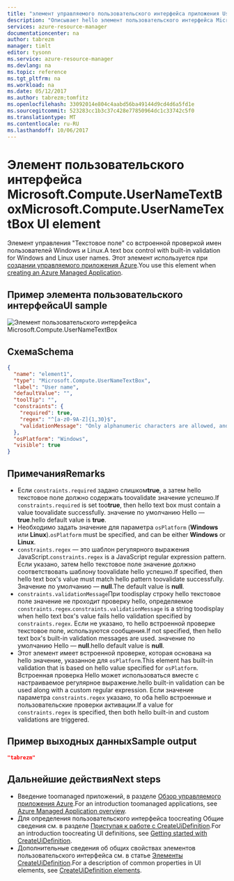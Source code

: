 ```yaml
---
title: "элемент управляемого пользовательского интерфейса приложения UserNameTextBox aaaAzure | Документы Microsoft"
description: "Описывает hello элемент пользовательского интерфейса Microsoft.Compute.UserNameTextBox для управляемых приложений Azure"
services: azure-resource-manager
documentationcenter: na
author: tabrezm
manager: timlt
editor: tysonn
ms.service: azure-resource-manager
ms.devlang: na
ms.topic: reference
ms.tgt_pltfrm: na
ms.workload: na
ms.date: 05/12/2017
ms.author: tabrezm;tomfitz
ms.openlocfilehash: 33092014e804c4aabd56ba49144d9cd4d6a5fd1e
ms.sourcegitcommit: 523283cc1b3c37c428e77850964dc1c33742c5f0
ms.translationtype: MT
ms.contentlocale: ru-RU
ms.lasthandoff: 10/06/2017
---
```

# <a name="microsoftcomputeusernametextbox-ui-element"></a><span data-ttu-id="dfad2-103">Элемент пользовательского интерфейса Microsoft.Compute.UserNameTextBox</span><span class="sxs-lookup"><span data-stu-id="dfad2-103">Microsoft.Compute.UserNameTextBox UI element</span></span>
<span data-ttu-id="dfad2-104">Элемент управления "Текстовое поле" со встроенной проверкой имен пользователей Windows и Linux.</span><span class="sxs-lookup"><span data-stu-id="dfad2-104">A text box control with built-in validation for Windows and Linux user names.</span></span> <span data-ttu-id="dfad2-105">Этот элемент используется при [создании управляемого приложения Azure](managed-application-publishing.md).</span><span class="sxs-lookup"><span data-stu-id="dfad2-105">You use this element when [creating an Azure Managed Application](managed-application-publishing.md).</span></span>

## <a name="ui-sample"></a><span data-ttu-id="dfad2-106">Пример элемента пользовательского интерфейса</span><span class="sxs-lookup"><span data-stu-id="dfad2-106">UI sample</span></span>
![Элемент пользовательского интерфейса Microsoft.Compute.UserNameTextBox](./media/managed-application-elements/microsoft.compute.usernametextbox.png)

## <a name="schema"></a><span data-ttu-id="dfad2-108">Схема</span><span class="sxs-lookup"><span data-stu-id="dfad2-108">Schema</span></span>
```json
{
  "name": "element1",
  "type": "Microsoft.Compute.UserNameTextBox",
  "label": "User name",
  "defaultValue": "",
  "toolTip": "",
  "constraints": {
    "required": true,
    "regex": "^[a-z0-9A-Z]{1,30}$",
    "validationMessage": "Only alphanumeric characters are allowed, and hello value must be 1-30 characters long."
  },
  "osPlatform": "Windows",
  "visible": true
}
```

## <a name="remarks"></a><span data-ttu-id="dfad2-109">Примечания</span><span class="sxs-lookup"><span data-stu-id="dfad2-109">Remarks</span></span>
- <span data-ttu-id="dfad2-110">Если `constraints.required` задано слишком**true**, а затем hello текстовое поле должно содержать toovalidate значение успешно.</span><span class="sxs-lookup"><span data-stu-id="dfad2-110">If `constraints.required` is set too**true**, then hello text box must contain a value toovalidate successfully.</span></span> <span data-ttu-id="dfad2-111">значение по умолчанию Hello — **true**.</span><span class="sxs-lookup"><span data-stu-id="dfad2-111">hello default value is **true**.</span></span>
- <span data-ttu-id="dfad2-112">Необходимо задать значение для параметра `osPlatform` (**Windows** или **Linux**).</span><span class="sxs-lookup"><span data-stu-id="dfad2-112">`osPlatform` must be specified, and can be either **Windows** or **Linux**.</span></span>
- <span data-ttu-id="dfad2-113">`constraints.regex` — это шаблон регулярного выражения JavaScript.</span><span class="sxs-lookup"><span data-stu-id="dfad2-113">`constraints.regex` is a JavaScript regular expression pattern.</span></span> <span data-ttu-id="dfad2-114">Если указано, затем hello текстовое поле значение должно соответствовать шаблону toovalidate hello успешно.</span><span class="sxs-lookup"><span data-stu-id="dfad2-114">If specified, then hello text box's value must match hello pattern toovalidate successfully.</span></span> <span data-ttu-id="dfad2-115">Значение по умолчанию — **null**.</span><span class="sxs-lookup"><span data-stu-id="dfad2-115">The default value is **null**.</span></span>
- <span data-ttu-id="dfad2-116">`constraints.validationMessage`При toodisplay строку hello текстовое поле значение не проходит проверку hello, определяемое `constraints.regex`.</span><span class="sxs-lookup"><span data-stu-id="dfad2-116">`constraints.validationMessage` is a string toodisplay when hello text box's value fails hello validation specified by `constraints.regex`.</span></span> <span data-ttu-id="dfad2-117">Если не указано, то hello встроенной проверке текстовое поле, используются сообщения.</span><span class="sxs-lookup"><span data-stu-id="dfad2-117">If not specified, then hello text box's built-in validation messages are used.</span></span> <span data-ttu-id="dfad2-118">значение по умолчанию Hello — **null**.</span><span class="sxs-lookup"><span data-stu-id="dfad2-118">hello default value is **null**.</span></span>
- <span data-ttu-id="dfad2-119">Этот элемент имеет встроенной проверке, которая основана на hello значение, указанное для `osPlatform`.</span><span class="sxs-lookup"><span data-stu-id="dfad2-119">This element has built-in validation that is based on hello value specified for `osPlatform`.</span></span> <span data-ttu-id="dfad2-120">Встроенная проверка Hello может использоваться вместе с настраиваемое регулярное выражение.</span><span class="sxs-lookup"><span data-stu-id="dfad2-120">hello built-in validation can be used along with a custom regular expression.</span></span>
<span data-ttu-id="dfad2-121">Если значение параметра `constraints.regex` указано, то оба hello встроенные и пользовательские проверки активации.</span><span class="sxs-lookup"><span data-stu-id="dfad2-121">If a value for `constraints.regex` is specified, then both hello built-in and custom validations are triggered.</span></span>

## <a name="sample-output"></a><span data-ttu-id="dfad2-122">Пример выходных данных</span><span class="sxs-lookup"><span data-stu-id="dfad2-122">Sample output</span></span>
```json
"tabrezm"
```

## <a name="next-steps"></a><span data-ttu-id="dfad2-123">Дальнейшие действия</span><span class="sxs-lookup"><span data-stu-id="dfad2-123">Next steps</span></span>
* <span data-ttu-id="dfad2-124">Введение toomanaged приложений, в разделе [Обзор управляемого приложения Azure](managed-application-overview.md).</span><span class="sxs-lookup"><span data-stu-id="dfad2-124">For an introduction toomanaged applications, see [Azure Managed Application overview](managed-application-overview.md).</span></span>
* <span data-ttu-id="dfad2-125">Для определения пользовательского интерфейса toocreating Общие сведения см. в разделе [Приступая к работе с CreateUiDefinition](managed-application-createuidefinition-overview.md).</span><span class="sxs-lookup"><span data-stu-id="dfad2-125">For an introduction toocreating UI definitions, see [Getting started with CreateUiDefinition](managed-application-createuidefinition-overview.md).</span></span>
* <span data-ttu-id="dfad2-126">Дополнительные сведения об общих свойствах элементов пользовательского интерфейса см. в статье [Элементы CreateUiDefinition](managed-application-createuidefinition-elements.md).</span><span class="sxs-lookup"><span data-stu-id="dfad2-126">For a description of common properties in UI elements, see [CreateUiDefinition elements](managed-application-createuidefinition-elements.md).</span></span>

